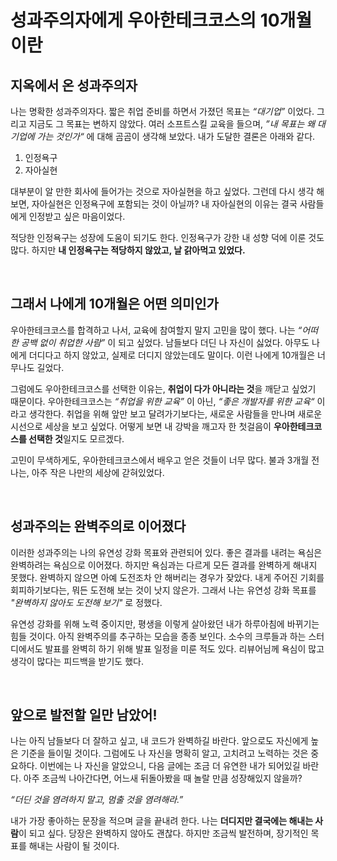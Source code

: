 # 성과주의자에게 우아한테크코스의 10개월이란


## 지옥에서 온 성과주의자
나는 명확한 성과주의자다. 짧은 취업 준비를 하면서 가졌던 목표는 _“대기업”_ 이었다. 그리고 지금도 그 목표는 변하지 않았다. 여러 소프트스킬 교육을 들으며, _”내 목표는 왜 대기업에 가는 것인가“_ 에 대해 곰곰이 생각해 보았다. 내가 도달한 결론은 아래와 같다.

1. 인정욕구
2. 자아실현

대부분이 알 만한 회사에 들어가는 것으로 자아실현을 하고 싶었다. 그런데 다시 생각 해보면, 자아실현은 인정욕구에 포함되는 것이 아닐까? 내 자아실현의 이유는 결국 사람들에게 인정받고 싶은 마음이었다.

적당한 인정욕구는 성장에 도움이 되기도 한다. 인정욕구가 강한 내 성향 덕에 이룬 것도 많다. 하지만 **내 인정욕구는 적당하지 않았고, 날 갉아먹고 있었다.**

<br>

## 그래서 나에게 10개월은 어떤 의미인가

우아한테크코스를 합격하고 나서, 교육에 참여할지 말지 고민을 많이 했다. 나는 _“어떠한 공백 없이 취업한 사람”_ 이 되고 싶었다. 남들보다 더딘 나 자신이 싫었다. 아무도 나에게 더디다고 하지 않았고, 실제로 더디지 않았는데도 말이다. 이런 나에게 10개월은 너무나도 길었다. 

그럼에도 우아한테크코스를 선택한 이유는, **취업이 다가 아니라는 것**을 깨닫고 싶었기 때문이다. 우아한테크코스는 _“취업을 위한 교육”_ 이 아닌, _“좋은 개발자를 위한 교육“_ 이라고 생각한다. 취업을 위해 앞만 보고 달려가기보다는, 새로운 사람들을 만나며 새로운 시선으로 세상을 보고 싶었다. 어떻게 보면 내 강박을 깨고자 한 첫걸음이 **우아한테크코스를 선택한 것**일지도 모르겠다.

고민이 무색하게도, 우아한테크코스에서 배우고 얻은 것들이 너무 많다. 불과 3개월 전 나는, 아주 작은 나만의 세상에 갇혀있었다.

<br>

## 성과주의는 완벽주의로 이어졌다

이러한 성과주의는 나의 유연성 강화 목표와 관련되어 있다. 좋은 결과를 내려는 욕심은 완벽하려는 욕심으로 이어졌다. 하지만 욕심과는 다르게 모든 결과를 완벽하게 해내지 못했다. 완벽하지 않으면 아예 도전조차 안 해버리는 경우가 잦았다. 내게 주어진 기회를 회피하기보다는, 뭐든 도전해 보는 것이 낫지 않은가. 그래서 나는 유연성 강화 목표를 _"완벽하지 않아도 도전해 보기"_ 로 정했다.

유연성 강화를 위해 노력 중이지만, 평생을 이렇게 살아왔던 내가 하루아침에 바뀌기는 힘들 것이다. 아직 완벽주의를 추구하는 모습을 종종 보인다. 소수의 크루들과 하는 스터디에서도 발표를 완벽히 하기 위해 발표 일정을 미룬 적도 있다. 리뷰어님께 욕심이 많고 생각이 많다는 피드백을 받기도 했다.

<br>

## 앞으로 발전할 일만 남았어!

나는 아직 남들보다 더 잘하고 싶고, 내 코드가 완벽하길 바란다. 앞으로도 자신에게 높은 기준을 들이밀 것이다. 그럼에도 나 자신을 명확히 알고, 고치려고 노력하는 것은 중요하다. 이번에는 나 자신을 알았으니, 다음 글에는 조금 더 유연한 내가 되어있길 바란다. 아주 조금씩 나아간다면, 어느새 뒤돌아봤을 때 놀랄 만큼 성장해있지 않을까?


_“더딘 것을 염려하지 말고, 멈출 것을 염려해라.”_

내가 가장 좋아하는 문장을 적으며 글을 끝내려 한다. 나는 **더디지만 결국에는 해내는 사람**이 되고 싶다. 당장은 완벽하지 않아도 괜찮다. 하지만 조금씩 발전하며, 장기적인 목표를 해내는 사람이 될 것이다. 
